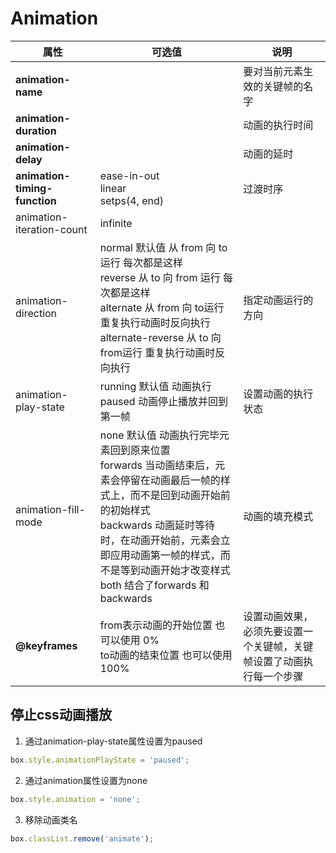 # Animation

| 属性                          | 可选值                                                       | 说明                                                         |
| ----------------------------- | ------------------------------------------------------------ | ------------------------------------------------------------ |
| **animation-name**            |                                                              | 要对当前元素生效的关键帧的名字                               |
| **animation-duration**        |                                                              | 动画的执行时间                                               |
| **animation-delay**           |                                                              | 动画的延时                                                   |
| **animation-timing-function** | ease-in-out<br />linear<br />setps(4, end)<br />             | 过渡时序                                                     |
| animation-iteration-count     | infinite                                                     |                                                              |
| animation-direction           | normal 默认值  从 from 向 to运行 每次都是这样 <br/>reverse 从 to 向 from 运行 每次都是这样 <br/>alternate 从 from 向 to运行 重复执行动画时反向执行<br/>alternate-reverse 从 to 向 from运行 重复执行动画时反向执行 | 指定动画运行的方向                                           |
| animation-play-state          | running 默认值 动画执行<br/>paused 动画停止播放并回到第一帧  | 设置动画的执行状态                                           |
| animation-fill-mode           | none 默认值 动画执行完毕元素回到原来位置<br/>forwards 当动画结束后，元素会停留在动画最后一帧的样式上，而不是回到动画开始前的初始样式<br/>backwards 动画延时等待时，在动画开始前，元素会立即应用动画第一帧的样式，而不是等到动画开始才改变样式<br/>both 结合了forwards 和 backwards | 动画的填充模式                                               |
| **@keyframes**                | from表示动画的开始位置 也可以使用 0%<br/>to动画的结束位置 也可以使用100% | 设置动画效果，必须先要设置一个关键帧，关键帧设置了动画执行每一个步骤 |


## 停止css动画播放

1. 通过animation-play-state属性设置为paused
```js
box.style.animationPlayState = 'paused';
```

2. 通过animation属性设置为none
```js
box.style.animation = 'none';
```

3. 移除动画类名
```js
box.classList.remove('animate');
```
